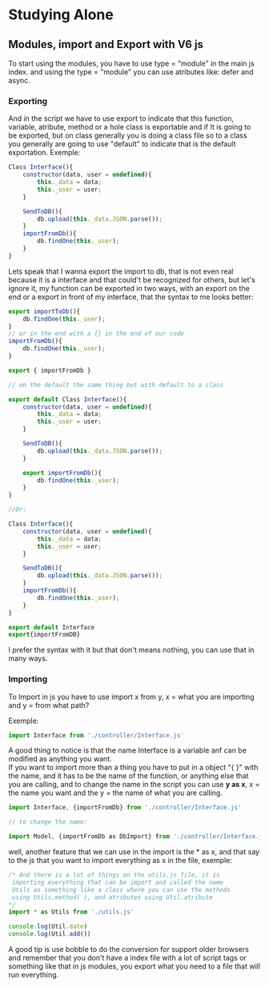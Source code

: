 # Studying Alone

## Modules, import and Export with V6 js

To start using the modules, you have to use type = "module" in the main js index.
and using the type = "module" you can use atributes like:
defer and async.

### Exporting

And in the script we have to use export to indicate that this function, variable, atribute, method or a hole class is exportable and if It is going to be exported, but on class generally you is doing a class file so to a class you generally are going to use "default" to indicate that is the default exportation. Exemple:

~~~javascript
Class Interface(){
    constructor(data, user = undefined){
        this._data = data;
        this._user = user;
    }

    SendToDB(){
        db.upload(this._data.JSON.parse());
    }
    importFromDb(){
        db.findOne(this._user);
    }
}
~~~

Lets speak that I wanna export the import to db,
that is not even real because it is a interface and that could't be recognized for others, but let's ignore it, my function can be exported in two ways, with an export on the end or a export in front of my interface, that the syntax to me looks better:

~~~javascript
export importToDb(){
    db.findOne(this._user);
}
// or in the end with a {} in the end of our code
importFromDb(){
    db.findOne(this._user);
}

export { importFromDb }

// on the default the same thing but with default to a class

export default Class Interface(){
    constructor(data, user = undefined){
        this._data = data;
        this._user = user;
    }

    SendToDB(){
        db.upload(this._data.JSON.parse());
    }

    export importFromDb(){
        db.findOne(this._user);
    }
}

//Or:

Class Interface(){
    constructor(data, user = undefined){
        this._data = data;
        this._user = user;
    }

    SendToDB(){
        db.upload(this._data.JSON.parse());
    }
    importFromDb(){
        db.findOne(this._user);
    }
}

export default Interface
export{importFromDB}
~~~

I prefer the syntax with it but that don't means nothing, you can use that in many ways.

### Importing

To Import in js you have to use import x from y, x = what you are importing and y = from what path?

Exemple:

~~~javascript
import Interface from './controller/Interface.js'
~~~

A good thing to notice is that the name Interface is a variable anf can be modified as anything you want.  
If you want to import more than a thing you have to put in a object "{ }" with the name, and it has to be the name of the function, or anything else that you are calling, and to change the name in the script you can use **y as x**, x = the name you want and the y = the name of what you are calling.

~~~javascript
import Interface, {importFromDb} from './controller/Interface.js'

// to change the name:

import Model, {importFromDb as DbImport} from './controller/Interface.js'
~~~

well, another feature that we can use in the import is the * as x, and that say to the js that you want to import everything as x in the file, exemple:

~~~js
/* And there is a lot of things on the utils.js file, it is
 importing everything that can be import and called the name 
 Utils as something like a class where you can use the methods
 using Utils.method( ), and atributes using Util.atribute
*/ 
import * as Utils from './utils.js'

console.log(Util.date)
console.log(Util.add())
~~~

A good tip is use bobble to do the conversion for support older browsers and remember that you don't have a index file  with a lot of script tags or something like that in js modules, you export what you need to a file that will run everything.
